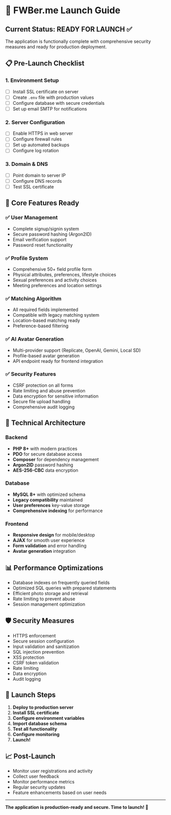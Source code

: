 # 🚀 FWBer.me Launch Guide

## Current Status: **READY FOR LAUNCH** ✅

The application is functionally complete with comprehensive security measures and ready for production deployment.

## 📋 **Pre-Launch Checklist**

### 1. Environment Setup
- [ ] Install SSL certificate on server
- [ ] Create `.env` file with production values
- [ ] Configure database with secure credentials
- [ ] Set up email SMTP for notifications

### 2. Server Configuration
- [ ] Enable HTTPS in web server
- [ ] Configure firewall rules
- [ ] Set up automated backups
- [ ] Configure log rotation

### 3. Domain & DNS
- [ ] Point domain to server IP
- [ ] Configure DNS records
- [ ] Test SSL certificate

## 🎯 **Core Features Ready**

### ✅ **User Management**
- Complete signup/signin system
- Secure password hashing (Argon2ID)
- Email verification support
- Password reset functionality

### ✅ **Profile System**
- Comprehensive 50+ field profile form
- Physical attributes, preferences, lifestyle choices
- Sexual preferences and activity choices
- Meeting preferences and location settings

### ✅ **Matching Algorithm**
- All required fields implemented
- Compatible with legacy matching system
- Location-based matching ready
- Preference-based filtering

### ✅ **AI Avatar Generation**
- Multi-provider support (Replicate, OpenAI, Gemini, Local SD)
- Profile-based avatar generation
- API endpoint ready for frontend integration

### ✅ **Security Features**
- CSRF protection on all forms
- Rate limiting and abuse prevention
- Data encryption for sensitive information
- Secure file upload handling
- Comprehensive audit logging

## 🔧 **Technical Architecture**

### Backend
- **PHP 8+** with modern practices
- **PDO** for secure database access
- **Composer** for dependency management
- **Argon2ID** password hashing
- **AES-256-CBC** data encryption

### Database
- **MySQL 8+** with optimized schema
- **Legacy compatibility** maintained
- **User preferences** key-value storage
- **Comprehensive indexing** for performance

### Frontend
- **Responsive design** for mobile/desktop
- **AJAX** for smooth user experience
- **Form validation** and error handling
- **Avatar generation** integration

## 📊 **Performance Optimizations**

- Database indexes on frequently queried fields
- Optimized SQL queries with prepared statements
- Efficient photo storage and retrieval
- Rate limiting to prevent abuse
- Session management optimization

## 🛡️ **Security Measures**

- HTTPS enforcement
- Secure session configuration
- Input validation and sanitization
- SQL injection prevention
- XSS protection
- CSRF token validation
- Rate limiting
- Data encryption
- Audit logging

## 🚀 **Launch Steps**

1. **Deploy to production server**
2. **Install SSL certificate**
3. **Configure environment variables**
4. **Import database schema**
5. **Test all functionality**
6. **Configure monitoring**
7. **Launch!**

## 📈 **Post-Launch**

- Monitor user registrations and activity
- Collect user feedback
- Monitor performance metrics
- Regular security updates
- Feature enhancements based on user needs

---

**The application is production-ready and secure. Time to launch! 🎉**
